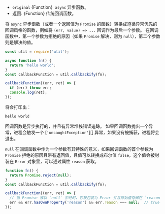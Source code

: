<!-- YAML
added: v8.2.0
-->

* `original` {Function}  `async` 异步函数。
* 返回: {Function} 传统回调函数。

将 `async` 异步函数（或者一个返回值为 `Promise` 的函数）转换成遵循异常优先的回调风格的函数，例如将 `(err, value) => ...` 回调作为最后一个参数。
在回调函数中，第一个参数为拒绝的原因（如果 `Promise` 解决，则为 `null`），第二个参数则是解决的值。

```js
const util = require('util');

async function fn() {
  return 'hello world';
}
const callbackFunction = util.callbackify(fn);

callbackFunction((err, ret) => {
  if (err) throw err;
  console.log(ret);
});
```

将会打印出：

```text
hello world
```

回调函数是异步执行的，并且有异常堆栈错误追踪。
如果回调函数抛出一个异常，进程会触发一个 [`'uncaughtException'`][] 异常，如果没有被捕获，进程将会退出。

`null` 在回调函数中作为一个参数有其特殊的意义，如果回调函数的首个参数为 `Promise` 拒绝的原因且带有返回值，且值可以转换成布尔值 `false`，这个值会被封装在 `Error` 对象里，可以通过属性 `reason` 获取。

```js
function fn() {
  return Promise.reject(null);
}
const callbackFunction = util.callbackify(fn);

callbackFunction((err, ret) => {
  // 当 Promise 被以 `null` 拒绝时，它被包装为 Error 并且原始值存储在 `reason` 中。
  err && err.hasOwnProperty('reason') && err.reason === null;  // true
});
```

